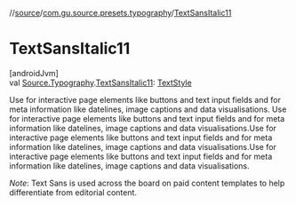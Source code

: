 //[source](../../index.md)/[com.gu.source.presets.typography](index.md)/[TextSansItalic11](-text-sans-italic11.md)

# TextSansItalic11

[androidJvm]\
val [Source.Typography](../com.gu.source/-source/-typography/index.md).[TextSansItalic11](-text-sans-italic11.md): [TextStyle](https://developer.android.com/reference/kotlin/androidx/compose/ui/text/TextStyle.html)

Use for interactive page elements like buttons and text input fields and for meta information like datelines, image captions and data visualisations. Use for interactive page elements like buttons and text input fields and for meta information like datelines, image captions and data visualisations.Use for interactive page elements like buttons and text input fields and for meta information like datelines, image captions and data visualisations.Use for interactive page elements like buttons and text input fields and for meta information like datelines, image captions and data visualisations.

*Note*: Text Sans is used across the board on paid content templates to help differentiate from editorial content.
